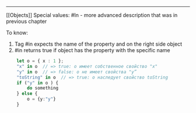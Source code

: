 ***
[[Objects]]
Special values:
#In - more advanced description that was in previous chapter

To know:
1. Tag #in expects the name of the property and on the right side object
2. #in returns true if object has the property with the specific name
```ts
	let о = { х : 1 };
	"х" in о  // => true: о имеет собственное свойство "х"
	"у" in о  // => false: о не имеет свойства "у”
	"toString" in о  // => true: о наследует свойство toString
	if ("y" in o ) {
		do something 
	} else {
		o = {y:"y"}
	}
```